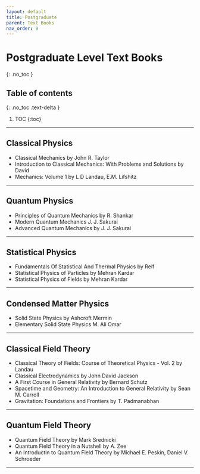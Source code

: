 ```yaml
---
layout: default
title: Postgraduate
parent: Text Books
nav_order: 9
---
```

#  Postgraduate Level Text Books
{: .no_toc }

## Table of contents
{: .no_toc .text-delta }

1. TOC
{:toc}

---

## Classical Physics
- Classical Mechanics by John R. Taylor
- Introduction to Classical Mechanics: With Problems and Solutions by David
- Mechanics: Volume 1 by L D Landau, E.M. Lifshitz

---

## Quantum Physics
- Principles of Quantum Mechanics by R. Shankar
- Modern Quantum Mechanics J. J. Sakurai
- Advanced Quantum Mechanics by J. J. Sakurai

---

## Statistical Physics
- Fundamentals Of Statistical And Thermal Physics by Reif
- Statistical Physics of Particles by Mehran Kardar
- Statistical Physics of Fields by Mehran Kardar

---
## Condensed Matter Physics
- Solid State Physics by Ashcroft Mermin
- Elementary Solid State Physics M. Ali Omar

---

## Classical Field Theory
- Classical Theory of Fields: Course of Theoretical Physics - Vol. 2 by Landau
- Classical Electrodynamics by John David Jackson
- A First Course in General Relativity by Bernard Schutz
- Spacetime and Geometry: An Introduction to General Relativity by Sean M. Carroll
- Gravitation: Foundations and Frontiers by T. Padmanabhan

---

## Quantum Field Theory
- Quantum Field Theory by Mark Srednicki
- Quantum Field Theory in a Nutshell by A. Zee
- An Introductin to Quantum Field Theory by Michael E. Peskin, Daniel V. Schroeder

---
